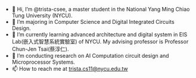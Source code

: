 - 👋 Hi, I’m @trista-csee, a master student in the National Yang Ming Chiao Tung University (NYCU).
- 👀 I’m majoring in Computer Science and Digital Integrated Circuits Design.
- 🌱 I’m currently learning advanced architecture and digital system in EIS Lab(嵌入式智慧系統實驗室) of NYCU. My advising professor is Professor Chun-Jen Tsai(蔡淳仁).
- 💞️ I’m conducting research on AI Computation circuit design and Microprocessor Systems.
- 📫 How to reach me at trista.cs11@nycu.edu.tw 

<!---
trista-csee/trista-csee is a ✨ special ✨ repository because its `README.md` (this file) appears on your GitHub profile.
You can click the Preview link to take a look at your changes.
--->
